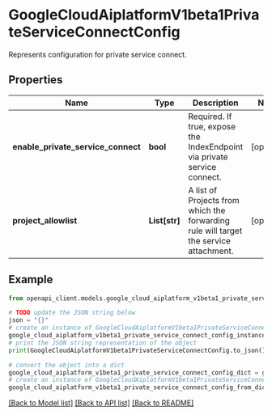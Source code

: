 # GoogleCloudAiplatformV1beta1PrivateServiceConnectConfig

Represents configuration for private service connect.

## Properties

Name | Type | Description | Notes
------------ | ------------- | ------------- | -------------
**enable_private_service_connect** | **bool** | Required. If true, expose the IndexEndpoint via private service connect. | [optional] 
**project_allowlist** | **List[str]** | A list of Projects from which the forwarding rule will target the service attachment. | [optional] 

## Example

```python
from openapi_client.models.google_cloud_aiplatform_v1beta1_private_service_connect_config import GoogleCloudAiplatformV1beta1PrivateServiceConnectConfig

# TODO update the JSON string below
json = "{}"
# create an instance of GoogleCloudAiplatformV1beta1PrivateServiceConnectConfig from a JSON string
google_cloud_aiplatform_v1beta1_private_service_connect_config_instance = GoogleCloudAiplatformV1beta1PrivateServiceConnectConfig.from_json(json)
# print the JSON string representation of the object
print(GoogleCloudAiplatformV1beta1PrivateServiceConnectConfig.to_json())

# convert the object into a dict
google_cloud_aiplatform_v1beta1_private_service_connect_config_dict = google_cloud_aiplatform_v1beta1_private_service_connect_config_instance.to_dict()
# create an instance of GoogleCloudAiplatformV1beta1PrivateServiceConnectConfig from a dict
google_cloud_aiplatform_v1beta1_private_service_connect_config_from_dict = GoogleCloudAiplatformV1beta1PrivateServiceConnectConfig.from_dict(google_cloud_aiplatform_v1beta1_private_service_connect_config_dict)
```
[[Back to Model list]](../README.md#documentation-for-models) [[Back to API list]](../README.md#documentation-for-api-endpoints) [[Back to README]](../README.md)


